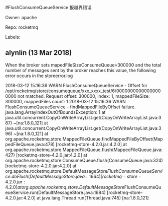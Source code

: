 #FlushConsumeQueueService 报越界错误

Owner: apache

Repo: rocketmq

Labels: 

## alynlin (13 Mar 2018)

When the broker sets mapedFileSizeConsumeQueue=300000 and the total number of messages sent by the broker reaches this value, the following error occurs in the storeerror.log

2018-03-12 15:16:36 WARN FlushConsumeQueueService - Offset for /opt/rocketmq/store/consumequeue/xxx_xxxx_test/6/00000000000000000000 not matched. Request offset: 300000, index: 1, mappedFileSize: 300000, mappedFiles count: 1 2018-03-12 15:16:36 WARN FlushConsumeQueueService - findMappedFileByOffset failure. java.lang.ArrayIndexOutOfBoundsException: 1 at java.util.concurrent.CopyOnWriteArrayList.get(CopyOnWriteArrayList.java:387) ~[na:1.8.0_121] at java.util.concurrent.CopyOnWriteArrayList.get(CopyOnWriteArrayList.java:396) ~[na:1.8.0_121] at org.apache.rocketmq.store.MappedFileQueue.findMappedFileByOffset(MappedFileQueue.java:478) [rocketmq-store-4.2.0.jar:4.2.0] at org.apache.rocketmq.store.MappedFileQueue.flush(MappedFileQueue.java:427) [rocketmq-store-4.2.0.jar:4.2.0] at org.apache.rocketmq.store.ConsumeQueue.flush(ConsumeQueue.java:324) [rocketmq-store-4.2.0.jar:4.2.0] at org.apache.rocketmq.store.DefaultMessageStore$FlushConsumeQueueService.doFlush(DefaultMessageStore.java:1664) [rocketmq-store-4.2.0.jar:4.2.0] at org.apache.rocketmq.store.DefaultMessageStore$FlushConsumeQueueService.run(DefaultMessageStore.java:1684) [rocketmq-store-4.2.0.jar:4.2.0] at java.lang.Thread.run(Thread.java:745) [na:1.8.0_121]

